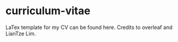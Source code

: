 # curriculum-vitae
LaTex template for my CV can be found here. Credits to overleaf and LianTze Lim.
